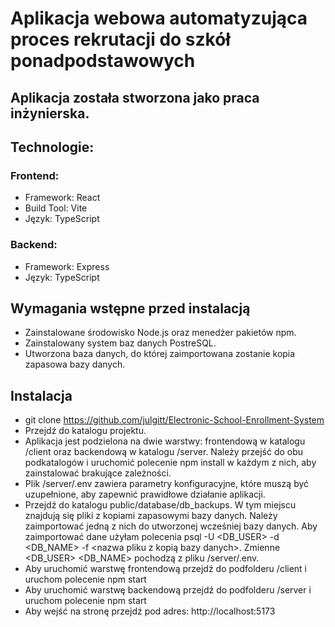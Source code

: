 # Aplikacja webowa automatyzująca proces rekrutacji do szkół ponadpodstawowych

## Aplikacja została stworzona jako praca inżynierska.

## Technologie:

### Frontend:

- Framework: React
- Build Tool: Vite
- Język: TypeScript

### Backend:

- Framework: Express
- Język: TypeScript

## Wymagania wstępne przed instalacją
- Zainstalowane środowisko Node.js oraz menedżer pakietów npm.
- Zainstalowany system baz danych PostreSQL.
- Utworzona baza danych, do której zaimportowana zostanie kopia zapasowa bazy danych.

## Instalacja
- git clone https://github.com/julgitt/Electronic-School-Enrollment-System
- Przejdź do katalogu projektu.
-  Aplikacja jest podzielona na dwie warstwy: frontendową w katalogu /client oraz backendową w katalogu /server. Należy przejść do obu podkatalogów i uruchomić polecenie npm install w każdym z nich, aby zainstalować brakujące zależności.
- Plik /server/.env zawiera parametry konfiguracyjne, które muszą być uzupełnione, aby zapewnić prawidłowe działanie aplikacji.
- Przejdź do katalogu public/database/db_backups. W tym miejscu znajdują się pliki z kopiami zapasowymi bazy danych. Należy zaimportować jedną z nich do utworzonej wcześniej bazy danych. Aby zaimportować dane użyłam polecenia psql -U <DB\_USER> -d <DB\_NAME> -f <nazwa pliku z kopią bazy danych>. Zmienne <DB\_USER> <DB\_NAME> pochodzą z pliku /server/.env.
- Aby uruchomić warstwę frontendową przejdź do podfolderu /client i uruchom polecenie npm start
- Aby uruchomić warstwę backendową przejdź do podfolderu /server i uruchom polecenie npm start
- Aby wejść na stronę przejdź pod adres: http://localhost:5173